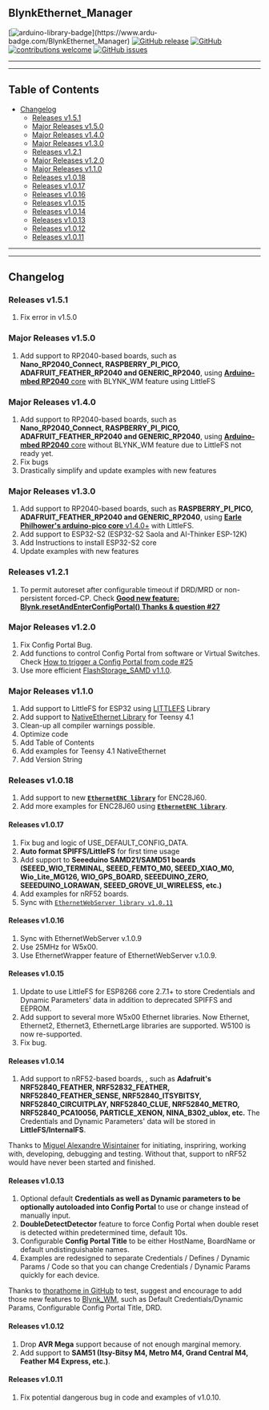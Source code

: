## BlynkEthernet_Manager

[![arduino-library-badge](https://www.ardu-badge.com/badge/BlynkEthernet_Manager.svg?)](https://www.ardu-badge.com/BlynkEthernet_Manager)
[![GitHub release](https://img.shields.io/github/release/khoih-prog/BlynkEthernet_WM.svg)](https://github.com/khoih-prog/BlynkEthernet_WM/releases)
[![GitHub](https://img.shields.io/github/license/mashape/apistatus.svg)](https://github.com/khoih-prog/BlynkEthernet_WM/blob/master/LICENSE)
[![contributions welcome](https://img.shields.io/badge/contributions-welcome-brightgreen.svg?style=flat)](#Contributing)
[![GitHub issues](https://img.shields.io/github/issues/khoih-prog/BlynkEthernet_WM.svg)](http://github.com/khoih-prog/BlynkEthernet_WM/issues)

---
---

## Table of Contents

* [Changelog](#changelog)
  * [Releases v1.5.1](#releases-v151)
  * [Major Releases v1.5.0](#major-releases-v150)
  * [Major Releases v1.4.0](#major-releases-v140)
  * [Major Releases v1.3.0](#major-releases-v130)
  * [Releases v1.2.1](#releases-v121)
  * [Major Releases v1.2.0](#major-releases-v120)
  * [Major Releases v1.1.0](#major-releases-v110)
  * [Releases v1.0.18](#releases-v1018)
  * [Releases v1.0.17](#releases-v1017)
  * [Releases v1.0.16](#releases-v1016)
  * [Releases v1.0.15](#releases-v1015)
  * [Releases v1.0.14](#releases-v1014)
  * [Releases v1.0.13](#releases-v1013)
  * [Releases v1.0.12](#releases-v1012)
  * [Releases v1.0.11](#releases-v1011)

---
---

## Changelog

### Releases v1.5.1

1. Fix error in v1.5.0

### Major Releases v1.5.0

1. Add support to RP2040-based boards, such as **Nano_RP2040_Connect, RASPBERRY_PI_PICO, ADAFRUIT_FEATHER_RP2040 and GENERIC_RP2040**, using [**Arduino-mbed RP2040** core](https://github.com/arduino/ArduinoCore-mbed) with BLYNK_WM feature using LittleFS


### Major Releases v1.4.0

1. Add support to RP2040-based boards, such as **Nano_RP2040_Connect, RASPBERRY_PI_PICO, ADAFRUIT_FEATHER_RP2040 and GENERIC_RP2040**, using [**Arduino-mbed RP2040** core](https://github.com/arduino/ArduinoCore-mbed) without BLYNK_WM feature due to LittleFS not ready yet.
2. Fix bugs
3. Drastically simplify and update examples with new features

### Major Releases v1.3.0

1. Add support to RP2040-based boards, such as **RASPBERRY_PI_PICO, ADAFRUIT_FEATHER_RP2040 and GENERIC_RP2040**, using [**Earle Philhower's arduino-pico core** v1.4.0+](https://github.com/earlephilhower/arduino-pico) with LittleFS.
2. Add support to ESP32-S2 (ESP32-S2 Saola and AI-Thinker ESP-12K)
3. Add Instructions to install ESP32-S2 core
4. Update examples with new features

### Releases v1.2.1

1. To permit autoreset after configurable timeout if DRD/MRD or non-persistent forced-CP. Check [**Good new feature: Blynk.resetAndEnterConfigPortal() Thanks & question #27**](https://github.com/khoih-prog/Blynk_WM/issues/27)

### Major Releases v1.2.0

1. Fix Config Portal Bug. 
2. Add functions to control Config Portal from software or Virtual Switches. Check [How to trigger a Config Portal from code #25](https://github.com/khoih-prog/Blynk_WM/issues/25)
3. Use more efficient [FlashStorage_SAMD v1.1.0](https://github.com/khoih-prog/FlashStorage_SAMD).


### Major Releases v1.1.0

1. Add support to LittleFS for ESP32 using [LITTLEFS](https://github.com/lorol/LITTLEFS) Library
2. Add support to [NativeEthernet Library](https://github.com/vjmuzik/NativeEthernet) for Teensy 4.1
3. Clean-up all compiler warnings possible.
4. Optimize code
5. Add Table of Contents
6. Add examples for Teensy 4.1 NativeEthernet
7. Add Version String 

### Releases v1.0.18

1. Add support to new [**`EthernetENC library`**](https://github.com/jandrassy/EthernetENC) for ENC28J60.
2. Add more examples for ENC28J60 using [**`EthernetENC library`**](https://github.com/jandrassy/EthernetENC).

#### Releases v1.0.17

1. Fix bug and logic of USE_DEFAULT_CONFIG_DATA.
2. **Auto format SPIFFS/LittleFS** for first time usage
3. Add support to **Seeeduino SAMD21/SAMD51 boards (SEEED_WIO_TERMINAL, SEEED_FEMTO_M0, SEEED_XIAO_M0, Wio_Lite_MG126, WIO_GPS_BOARD, SEEEDUINO_ZERO, SEEEDUINO_LORAWAN, SEEED_GROVE_UI_WIRELESS, etc.)**
4. Add examples for nRF52 boards.
5. Sync with [`EthernetWebServer library v1.0.11`](https://github.com/khoih-prog/EthernetWebServer)

#### Releases v1.0.16

1. Sync with EthernetWebServer v.1.0.9
2. Use 25MHz for W5x00.
3. Use EthernetWrapper feature of EthernetWebServer v.1.0.9.

#### Releases v1.0.15

1. Update to use LittleFS for ESP8266 core 2.7.1+ to store Credentials and Dynamic Parameters' data in addition to deprecated SPIFFS and EEPROM.
2. Add support to several more W5x00 Ethernet libraries. Now Ethernet, Ethernet2, Ethernet3, EthernetLarge libraries are supported. W5100 is now re-supported.
3. Fix bug.

#### Releases v1.0.14

1. Add support to nRF52-based boards, , such as **Adafruit's NRF52840_FEATHER, NRF52832_FEATHER, NRF52840_FEATHER_SENSE, NRF52840_ITSYBITSY, NRF52840_CIRCUITPLAY, NRF52840_CLUE, NRF52840_METRO, NRF52840_PCA10056, PARTICLE_XENON, NINA_B302_ublox, etc.** The Credentials and Dynamic Parameters' data will be stored in **LittleFS/InternalFS**.

Thanks to [Miguel Alexandre Wisintainer](https://github.com/tcpipchip) for initiating, inspriring, working with, developing, debugging and testing. Without that, support to nRF52 would have never been started and finished.

#### Releases v1.0.13

1. Optional default **Credentials as well as Dynamic parameters to be optionally autoloaded into Config Portal** to use or change instead of manually input.
2. **DoubleDetectDetector** feature to force Config Portal when double reset is detected within predetermined time, default 10s.
3. Configurable **Config Portal Title** to be either HostName, BoardName or default undistinguishable names.
4. Examples are redesigned to separate Credentials / Defines / Dynamic Params / Code so that you can change Credentials / Dynamic Params quickly for each device.

Thanks to [thorathome in GitHub](https://github.com/thorathome) to test, suggest and encourage to add those new features to [Blynk_WM](https://github.com/khoih-prog/Blynk_WM), such as Default Credentials/Dynamic Params, Configurable Config Portal Title, DRD.

#### Releases v1.0.12

1. Drop **AVR Mega** support because of not enough marginal memory.
2. Add support to **SAM51 (Itsy-Bitsy M4, Metro M4, Grand Central M4, Feather M4 Express, etc.)**.

#### Releases v1.0.11

1. Fix potential dangerous bug in code and examples of v1.0.10.


